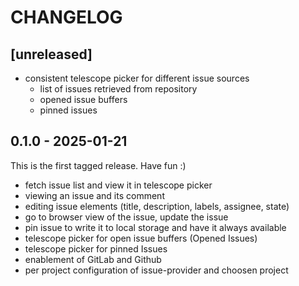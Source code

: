 # CHANGELOG

## [unreleased]

- consistent telescope picker for different issue sources
    - list of issues retrieved from repository
    - opened issue buffers
    - pinned issues

## 0.1.0 - 2025-01-21

This is the first tagged release. Have fun :)

- fetch issue list and view it in telescope picker
- viewing an issue and its comment
- editing issue elements (title, description, labels, assignee, state)
- go to browser view of the issue, update the issue
- pin issue to write it to local storage and have it always available
- telescope picker for open issue buffers (Opened Issues)
- telescope picker for pinned Issues
- enablement of GitLab and Github
- per project configuration of issue-provider and choosen project
